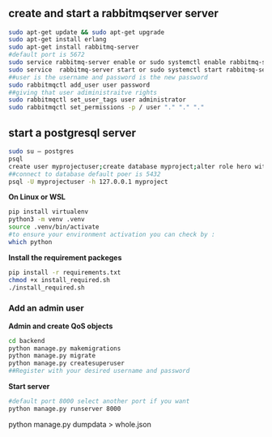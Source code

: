 #


## create and start a rabbitmqserver server
```bash
sudo apt-get update && sudo apt-get upgrade
sudo apt-get install erlang
sudo apt-get install rabbitmq-server
#default port is 5672
sudo service rabbitmq-server enable or sudo systemctl enable rabbitmq-server
sudo service  rabbitmq-server start or sudo systemctl start rabbitmq-server
##user is the username and password is the new password
sudo rabbitmqctl add_user user password
##giving that user adiministraitve rights
sudo rabbitmqctl set_user_tags user administrator
sudo rabbitmqctl set_permissions -p / user "." "." "."
```
## start a postgresql server
```bash
sudo su — postgres
psql
create user myprojectuser;create database myproject;alter role hero with password 'password';grant all privileges on database myproject to myprojectuser;alter database myproject owner to myprojectuser;
##connect to database default poer is 5432
psql -U myprojectuser -h 127.0.0.1 myproject
```

**On Linux or WSL**
```bash
pip install virtualenv
python3 -m venv .venv
source .venv/bin/activate 
#to ensure your environment activation you can check by :
which python
```
**Install the requirement packeges**
```bash
pip install -r requirements.txt
chmod +x install_required.sh
./install_required.sh
```
### Add an admin user


**Admin and create QoS objects**
```bash
cd backend 
python manage.py makemigrations
python manage.py migrate
python manage.py createsuperuser
##Register with your desired username and password

```
**Start server**
```bash
#default port 8000 select another port if you want   
python manage.py runserver 8000
```

python manage.py dumpdata > whole.json
